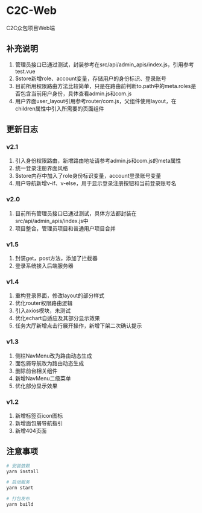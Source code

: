 # C2C-Web
C2C众包项目Web端

## 补充说明
1. 管理员接口已通过测试，封装参考在src/api/admin_apis/index.js，引用参考test.vue
2. $store新增role、account变量，存储用户的身份标识、登录账号
3. 目前所用权限路由方法比较简单，只是在路由前判断to.path中的meta.roles是否包含当前用户身份，具体查看admin.js和com.js
4. 用户界面user_layout引用参考router/com.js，父组件使用layout，在children属性中引入所需要的页面组件

## 更新日志
### v2.1
1. 引入身份权限路由，新增路由地址请参考admin.js和com.js的meta属性
2. 统一登录注册界面风格
3. $store内存中加入了role身份标识变量，account登录账号变量
4. 用户导航新增v-if、v-else，用于显示登录注册按钮和当前登录账号名

### v2.0
1. 目前所有管理员接口已通过测试，具体方法都封装在src/api/admin_apis/index.js中
2. 项目整合，管理员项目和普通用户项目合并

### v1.5
1. 封装get，post方法，添加了拦截器
2. 登录系统接入后端服务器

### v1.4
1. 重构登录界面，修改layout的部分样式
2. 优化router权限路由逻辑
3. 引入axios模块，未测试
4. 优化echart自适应及其部分显示效果
5. 任务大厅新增点击行展开操作，新增下架二次确认提示

### v1.3
1. 侧栏NavMenu改为路由动态生成
2. 面包屑导航改为路由动态生成
3. 删除前台相关组件
4. 新增NavMenu二级菜单
5. 优化部分显示效果

### v1.2
1. 新增标签页icon图标
2. 新增面包屑导航指引
3. 新增404页面

## 注意事项
```bash
# 安装依赖
yarn install

# 启动服务
yarn start

# 打包发布
yarn build
```
